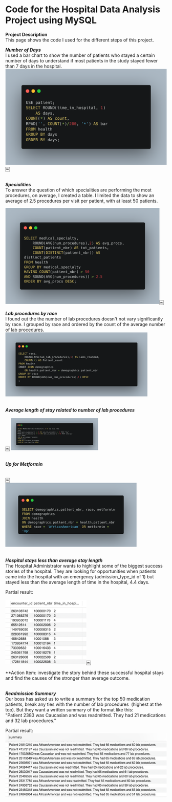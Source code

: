 # Code for the Hospital Data Analysis Project using MySQL

**Project Description** <br>
This page shows the code I used for the different steps of this project.

***Number of Days*** 
<br>
I used a bar chart to show the number of patients who stayed a certain number of days to understand if most patients in the study stayed fewer than 7 days in the hospital.
<br>
<img src="images/Code Days of stay.png?raw=true" height=300/>￼

<br> ***Specialities*** <br>
To answer the question of which specialities are performing the most procedures, on average, I created a table. I limited the data to show an average of 2.5 procedures per visit per patient, with at least 50 patients. 

<img src="images/Code Specialties with largest avg number of procedures.png?raw=true" height=300/>￼
<br>
<br>***Lab procedures by race***<br>
I found out the the number of lab procedures doesn't not vary significantly by race. I grouped by race and ordered by the count of the average number of lab procedures.
<br>
<img src="images/Code Lab procs by race.png?raw=true" height=200/>

<br>***Average length of stay related to number of lab procedures***<br>
<br>￼
<img src="images/Code Stay time vs number of lab procedures.png?raw=true" height=100/>
<br>

<br>***Up for Metformin***<br>

<br>￼<br>
<img src="images/Code African American or Up for Metformin.png?raw=true" height=200/>

<br>***Hospital stays less than average stay length***<br>
The Hospital Administrator wants to highlight some of the biggest success stories of the hospital. They are looking for opportunities when patients came into the hospital with an emergency (admission_type_id of 1) but stayed less than the average length of time in the hospital, 4.4 days.

Partial result:<br><br>
<img src="images/Results partial stays less than avg.png?raw=true" height=200/>￼

**Action Item: investigate the story behind these successful hospital stays and find the causes of the stronger than average outcome.

<br>***Readmission Summary***<br>
Our boss has asked us to write a summary for the top 50 medication patients, break any ties with the number of lab procedures  (highest at the top). But they want a written summary of the format like this:
"Patient 2383 was Caucasian and was readmitted. They had 21 medications and 32 lab procedures."

Partial result:
<br> 
<img src="images/Results partial readmitted w num meds lab procs.png?raw=true" height=200/>
